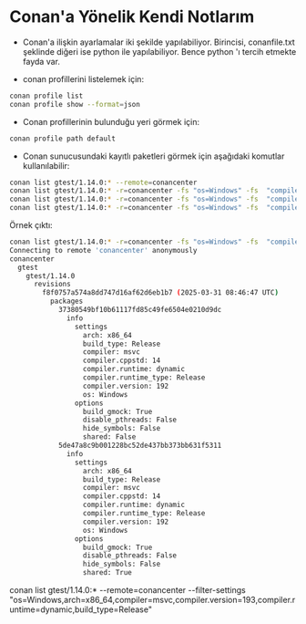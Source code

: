 # Conan'a Yönelik Kendi Notlarım
- Conan'a ilişkin ayarlamalar iki şekilde yapılabiliyor. Birincisi, conanfile.txt şeklinde diğeri ise python ile yapılabiliyor. Bence python 'ı tercih etmekte fayda var.

- conan profillerini listelemek için:

``` sh
conan profile list
conan profile show --format=json
```
- Conan profillerinin bulunduğu yeri görmek için:

``` sh
conan profile path default 
```

- Conan sunucusundaki kayıtlı paketleri görmek için aşağıdaki komutlar kullanılabilir:

``` sh
conan list gtest/1.14.0:* --remote=conancenter
conan list gtest/1.14.0:* -r=conancenter -fs "os=Windows" -fs  "compiler=msvc"
conan list gtest/1.14.0:* -r=conancenter -fs "os=Windows" -fs  "compiler=msvc" -fs "compiler.version=192"
conan list gtest/1.14.0:* -r=conancenter -fs "os=Windows" -fs  "compiler=msvc"  --format=json
```

Örnek çıktı:

``` sh
conan list gtest/1.14.0:* -r=conancenter -fs "os=Windows" -fs  "compiler=msvc" -fs "compiler.version=192"
Connecting to remote 'conancenter' anonymously
conancenter
  gtest
    gtest/1.14.0
      revisions
        f8f0757a574a8dd747d16af62d6eb1b7 (2025-03-31 08:46:47 UTC)
          packages
            37380549bf10b61117fd85c49fe6504e0210d9dc
              info
                settings
                  arch: x86_64
                  build_type: Release
                  compiler: msvc
                  compiler.cppstd: 14
                  compiler.runtime: dynamic
                  compiler.runtime_type: Release
                  compiler.version: 192
                  os: Windows
                options
                  build_gmock: True
                  disable_pthreads: False
                  hide_symbols: False
                  shared: False
            5de47a8c9b001228bc52de437bb373bb631f5311
              info
                settings
                  arch: x86_64
                  build_type: Release
                  compiler: msvc
                  compiler.cppstd: 14
                  compiler.runtime: dynamic
                  compiler.runtime_type: Release
                  compiler.version: 192
                  os: Windows
                options
                  build_gmock: True
                  disable_pthreads: False
                  hide_symbols: False
                  shared: True
```

conan list gtest/1.14.0:* --remote=conancenter --filter-settings "os=Windows,arch=x86_64,compiler=msvc,compiler.version=193,compiler.runtime=dynamic,build_type=Release"